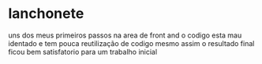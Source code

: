 # lanchonete
uns dos meus primeiros passos na area de front and o codigo esta mau identado e tem pouca reutilização de codigo mesmo assim o resultado final ficou bem satisfatorio para um trabalho inicial
